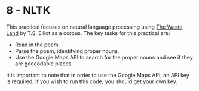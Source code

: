 # 8 - NLTK

This practical focuses on natural language processing using [The Waste
Land](http://www.gutenberg.org/files/1321/1321-0.txt "The Waste Land, T.S.
Elliot") by T.S. Elliot as a corpus.
The key tasks for this practical are:

* Read in the poem.
* Parse the poem, identifying proper nouns.
* Use the Google Maps API to search for the proper nouns and see if they are
  geocodable places.

It is important to note that in order to use the Google Maps API, an API key is
required; if you wish to run this code, you should get your own key.
